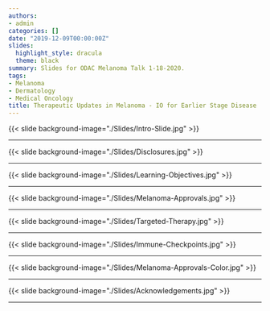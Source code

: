 ```yaml
---
authors: 
- admin
categories: []
date: "2019-12-09T00:00:00Z"
slides:
  highlight_style: dracula
  theme: black
summary: Slides for ODAC Melanoma Talk 1-18-2020.
tags: 
- Melanoma
- Dermatology
- Medical Oncology
title: Therapeutic Updates in Melanoma - IO for Earlier Stage Disease
---
```


{{< slide background-image="./Slides/Intro-Slide.jpg" >}}


---

{{< slide background-image="./Slides/Disclosures.jpg" >}}  

---

{{< slide background-image="./Slides/Learning-Objectives.jpg" >}}  

---

{{< slide background-image="./Slides/Melanoma-Approvals.jpg" >}}  

---

{{< slide background-image="./Slides/Targeted-Therapy.jpg" >}}  

---

{{< slide background-image="./Slides/Immune-Checkpoints.jpg" >}}  

---

{{< slide background-image="./Slides/Melanoma-Approvals-Color.jpg" >}}  


---

{{< slide background-image="./Slides/Acknowledgements.jpg" >}}  

---